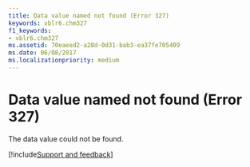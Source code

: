 ```yaml
---
title: Data value named not found (Error 327)
keywords: vblr6.chm327
f1_keywords:
- vblr6.chm327
ms.assetid: 70eaeed2-a28d-0d31-bab3-ea37fe705409
ms.date: 06/08/2017
ms.localizationpriority: medium
---
```



# Data value named not found (Error 327)

The data value could not be found.

[!include[Support and feedback](~/includes/feedback-boilerplate.md)]